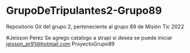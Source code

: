# GrupoDeTripulantes2-Grupo89
Repositorio Git del grupo 2, perteneciente al grupo 89 de Misión Tic 2022


#Jeisson Perez
Se agrego catalogo a strapi 
si desea se puede iniciar 
jeisson_pr91@hotmail.com
ProyectoGrupo89